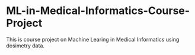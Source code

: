 # ML-in-Medical-Informatics-Course-Project
This is course project on Machine Learing in Medical Informatics  using dosimetry data.
